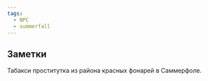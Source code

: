 ```yaml
---
tags:
  - NPC
  - summerfall
---
```

## Заметки
Табакси проститутка из района красных фонарей в Саммерфоле.
